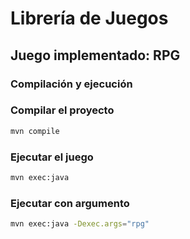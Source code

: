 # Librería de Juegos

## Juego implementado: RPG

### Compilación y ejecución

### Compilar el proyecto
```sh
mvn compile
```
### Ejecutar el juego
```sh
mvn exec:java
```
### Ejecutar con argumento
```sh
mvn exec:java -Dexec.args="rpg"

```

